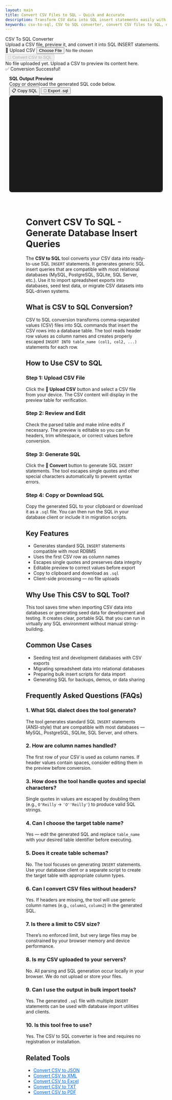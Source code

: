 ```yaml
---
layout: main
title: Convert CSV Files to SQL – Quick and Accurate
description: Transform CSV data into SQL insert statements easily with  browser-based CSV to SQL converter. Fast, secure, and works offline.
keywords: csv-to-sql, CSV to SQL converter, convert CSV files to SQL, online CSV to SQL tool, free CSV to SQL
---
```

<script src="https://cdnjs.cloudflare.com/ajax/libs/xlsx/0.18.5/xlsx.full.min.js"></script>
<!-- JSONView (depends on jQuery) -->

<div class="csvx-container">
  <div class="csvx-panel" id="csvPanelSql">
    <div class="panel-header">
      <div>
        <div class="title">CSV To SQL Converter</div>
        <div class="small">Upload a CSV file, preview it, and convert it into SQL INSERT statements.</div>
      </div>
      <div class="controls">
        <label class="csvx-btn" id="uploadBtnSql" title="Upload CSV">
          📂 Upload CSV
          <input id="fileInputSql" type="file" accept="text/csv, .csv">
        </label>
        <button class="csvx-btn primary" id="convertBtnSql" disabled title="Convert CSV to SQL">🔄 Convert CSV to SQL</button>
      </div>
    </div>
    <div id="csvPreviewSql" class="csvx-preview" contenteditable>
      <div class="small" id="placeholderSql">No file uploaded yet. Upload a CSV to preview its content here.</div>
    </div>
    <div id="toastSql" class="csvx-toast">✅ Conversion Successful!</div>
  </div>
</div>

<div class="csvx-container">  
  <div id="sqlPanel" class="csvx-excel-panel">
    <div class="csvx-panel" style="padding:12px;">
      <div class="excel-header">
        <div>
          <div style="font-weight:700">SQL Output Preview</div>
          <div class="small">Copy or download the generated SQL code below.</div>
        </div>
        <div class="controls">
          <button class="csvx-btn" id="copySqlBtn" title="Copy SQL to Clipboard">📋 Copy SQL</button>
          <button class="csvx-btn" id="exportSqlBtn" title="Download as SQL File">💾 Export .sql</button>
        </div>
      </div>
      <textarea id="sqlPreview" class="csvx-preview" style="min-height:300px; background:#1b1b1b; color:#eee; font-family:monospace; padding:10px; border:none; width:100%; border-radius:8px;" contenteditable="true"></textarea>
    </div>
  </div>
</div>


<script src="/assets/js/csv-to-sql.js"></script>

<div style="margin:4rem;">

  <h1>Convert CSV To SQL - Generate Database Insert Queries</h1>
  <p>
    The <strong>CSV to SQL</strong> tool converts your CSV data into ready-to-use SQL <code>INSERT</code> statements. 
    It generates generic SQL insert queries that are compatible with most relational databases (MySQL, PostgreSQL, SQLite, SQL Server, etc.). 
    Use it to import spreadsheet exports into databases, seed test data, or migrate CSV datasets into SQL-driven systems.
  </p>

  <h2>What is CSV to SQL Conversion?</h2>
  <p>
    CSV to SQL conversion transforms comma-separated values (CSV) files into SQL commands that insert the CSV rows into a database table. 
    The tool reads header row values as column names and creates properly escaped <code>INSERT INTO table_name (col1, col2, ...)</code> statements for each row.
  </p>

  <h2>How to Use CSV to SQL</h2>

  <h3>Step 1: Upload CSV File</h3>
  <p>Click the <strong>📂 Upload CSV</strong> button and select a CSV file from your device. The CSV content will display in the preview table for verification.</p>

  <h3>Step 2: Review and Edit</h3>
  <p>Check the parsed table and make inline edits if necessary. The preview is editable so you can fix headers, trim whitespace, or correct values before conversion.</p>

  <h3>Step 3: Generate SQL</h3>
  <p>Click the <strong>🔄 Convert</strong> button to generate SQL <code>INSERT</code> statements. The tool escapes single quotes and other special characters automatically to prevent syntax errors.</p>

  <h3>Step 4: Copy or Download SQL</h3>
  <p>Copy the generated SQL to your clipboard or download it as a <code>.sql</code> file. You can then run the SQL in your database client or include it in migration scripts.</p>

  <h2>Key Features</h2>
  <ul>
    <li>Generates standard SQL <code>INSERT</code> statements compatible with most RDBMS</li>
    <li>Uses the first CSV row as column names</li>
    <li>Escapes single quotes and preserves data integrity</li>
    <li>Editable preview to correct values before export</li>
    <li>Copy to clipboard and download as <code>.sql</code></li>
    <li>Client-side processing — no file uploads</li>
  </ul>

  <h2>Why Use This CSV to SQL Tool?</h2>
  <p>
    This tool saves time when importing CSV data into databases or generating seed data for development and testing. 
    It creates clear, portable SQL that you can run in virtually any SQL environment without manual string-building.
  </p>

  <h2>Common Use Cases</h2>
  <ul>
    <li>Seeding test and development databases with CSV exports</li>
    <li>Migrating spreadsheet data into relational databases</li>
    <li>Preparing bulk insert scripts for data import</li>
    <li>Generating SQL for backups, demos, or data sharing</li>
  </ul>

  <h2>Frequently Asked Questions (FAQs)</h2>

  <h3>1. What SQL dialect does the tool generate?</h3>
  <p>The tool generates standard SQL <code>INSERT</code> statements (ANSI-style) that are compatible with most databases — MySQL, PostgreSQL, SQLite, SQL Server, and others.</p>

  <h3>2. How are column names handled?</h3>
  <p>The first row of your CSV is used as column names. If header values contain spaces, consider editing them in the preview before conversion.</p>

  <h3>3. How does the tool handle quotes and special characters?</h3>
  <p>Single quotes in values are escaped by doubling them (e.g., <code>O'Reilly</code> → <code>'O''Reilly'</code>) to produce valid SQL strings.</p>

  <h3>4. Can I choose the target table name?</h3>
  <p>Yes — edit the generated SQL and replace <code>table_name</code> with your desired table identifier before executing.</p>

  <h3>5. Does it create table schemas?</h3>
  <p>No. The tool focuses on generating <code>INSERT</code> statements. Use your database client or a separate script to create the target table with appropriate column types.</p>

  <h3>6. Can I convert CSV files without headers?</h3>
  <p>Yes. If headers are missing, the tool will use generic column names (e.g., <code>column1</code>, <code>column2</code>) in the generated SQL.</p>

  <h3>7. Is there a limit to CSV size?</h3>
  <p>There’s no enforced limit, but very large files may be constrained by your browser memory and device performance.</p>

  <h3>8. Is my CSV uploaded to your servers?</h3>
  <p>No. All parsing and SQL generation occur locally in your browser. We do not upload or store your files.</p>

  <h3>9. Can I use the output in bulk import tools?</h3>
  <p>Yes. The generated <code>.sql</code> file with multiple <code>INSERT</code> statements can be used with database import utilities and clients.</p>

  <h3>10. Is this tool free to use?</h3>
  <p>Yes. The CSV to SQL converter is free and requires no registration or installation.</p>

  <h2>Related Tools</h2>
  <ul>
    <li><a href="/convert-csv-to-json" style="color:#0066cc; text-decoration:underline;">Convert CSV to JSON</a></li>
    <li><a href="/convert-csv-to-xml" style="color:#0066cc; text-decoration:underline;">Convert CSV to XML</a></li>
    <li><a href="/convert-csv-to-excel" style="color:#0066cc; text-decoration:underline;">Convert CSV to Excel</a></li>
    <li><a href="/convert-csv-to-txt" style="color:#0066cc; text-decoration:underline;">Convert CSV to TXT</a></li>
    <li><a href="/convert-csv-to-pdf" style="color:#0066cc; text-decoration:underline;">Convert CSV to PDF</a></li>
  </ul>

</div>


<!-- ✅ WebApplication Schema -->
<script type="application/ld+json">
{
  "@context": "https://schema.org",
  "@type": "WebApplication",
  "name": "CSV to SQL Converter",
  "url": "https://smallsuggestions.com/csv-to-sql",
  "applicationCategory": "UtilitiesApplication",
  "operatingSystem": "Any",
  "description": "Convert CSV files to SQL INSERT statements online. Generate standard SQL insert queries compatible with most relational databases.",
  "featureList": [
    "Generate SQL INSERT statements",
    "Uses first row as column names",
    "Escapes quotes to preserve data integrity",
    "Editable preview before export",
    "Client-side processing — no uploads"
  ]
}
</script>

<!-- ✅ Action Schema -->
<script type="application/ld+json">
{
  "@context": "https://schema.org",
  "@type": "Action",
  "name": "Convert CSV to SQL",
  "description": "Upload a CSV file and convert each row into SQL INSERT statements suitable for common relational databases.",
  "target": {
    "@type": "EntryPoint",
    "urlTemplate": "https://smallsuggestions.com/csv-to-sql",
    },
  "result": {
    "@type": "Thing",
    "name": "SQL Script",
    "description": "A .sql file containing INSERT statements generated from the CSV data."
  }
}
</script>

<!-- ✅ Dataset Schema -->
<script type="application/ld+json">
{
  "@context": "https://schema.org",
  "@type": "Dataset",
  "name": "CSV to SQL Conversion Dataset",
  "description": "CSV input and the resulting SQL insert statements generated by the converter, preserving header-to-column mappings.",
  "license": "https://creativecommons.org/publicdomain/zero/1.0/",
  "creator": {
    "@type": "Organization",
    "name": "Small Suggestions",
    "url": "https://smallsuggestions.com"
  },
  "distribution": {
    "@type": "DataDownload",
    "encodingFormat": "application/sql",
    "contentUrl": "https://smallsuggestions.com/csv-to-sql"
  }
}
</script>

<!-- ✅ HowTo Schema -->
<script type="application/ld+json">
{
  "@context": "https://schema.org",
  "@type": "HowTo",
  "name": "How to Convert CSV to SQL",
  "description": "Steps to convert CSV files into SQL INSERT statements using the Small Suggestions CSV to SQL converter.",
  "step": [
    { "@type": "HowToStep", "name": "Upload CSV", "text": "Click Upload CSV and select your CSV file." },
    { "@type": "HowToStep", "name": "Preview & Edit", "text": "Verify and edit column names or values in the preview table." },
    { "@type": "HowToStep", "name": "Generate SQL", "text": "Click Convert to produce SQL INSERT statements for each CSV row." },
    { "@type": "HowToStep", "name": "Copy or Download", "text": "Copy to clipboard or download the generated .sql file." }
  ]
}
</script>

<!-- ✅ ItemList Schema (Related Tools) -->
<script type="application/ld+json">
{
  "@context": "https://schema.org",
  "@type": "ItemList",
  "name": "Related CSV Conversion Tools",
  "itemListElement": [
    { "@type": "ListItem", "position": 1, "url": "https://smallsuggestions.com/convert-csv-to-json", "name": "Convert CSV to JSON" },
    { "@type": "ListItem", "position": 2, "url": "https://smallsuggestions.com/convert-csv-to-xml", "name": "Convert CSV to XML" },
    { "@type": "ListItem", "position": 3, "url": "https://smallsuggestions.com/convert-csv-to-excel", "name": "Convert CSV to Excel" },
    { "@type": "ListItem", "position": 4, "url": "https://smallsuggestions.com/convert-csv-to-txt", "name": "Convert CSV to TXT" },
    { "@type": "ListItem", "position": 5, "url": "https://smallsuggestions.com/convert-csv-to-pdf", "name": "Convert CSV to PDF" }
  ]
}
</script>

<!-- ✅ FAQPage Schema (10 Detailed FAQs) -->
<script type="application/ld+json">
{
  "@context": "https://schema.org",
  "@type": "FAQPage",
  "mainEntity": [
    { "@type": "Question", "name": "What SQL syntax does this tool generate?", "acceptedAnswer": { "@type": "Answer", "text": "It generates generic ANSI-style INSERT statements compatible with most relational databases." } },
    { "@type": "Question", "name": "Does it create CREATE TABLE statements?", "acceptedAnswer": { "@type": "Answer", "text": "No — this tool focuses on INSERT statements. Create table schemas separately with proper column types." } },
    { "@type": "Question", "name": "How are values escaped?", "acceptedAnswer": { "@type": "Answer", "text": "Single quotes are escaped by doubling them to prevent SQL syntax errors." } },
    { "@type": "Question", "name": "Can I specify the table name?", "acceptedAnswer": { "@type": "Answer", "text": "You can edit the generated SQL to replace the placeholder table_name with your desired table name." } },
    { "@type": "Question", "name": "Will NULL values be handled?", "acceptedAnswer": { "@type": "Answer", "text": "Empty cells are converted to empty strings. For NULL handling, edit the SQL output as needed before import." } },
    { "@type": "Question", "name": "Is this safe for sensitive data?", "acceptedAnswer": { "@type": "Answer", "text": "All processing occurs in your browser; files are not uploaded to our servers, preserving privacy." } },
    { "@type": "Question", "name": "Can I process large CSV files?", "acceptedAnswer": { "@type": "Answer", "text": "Yes, but very large files may be limited by your browser's available memory." } },
    { "@type": "Question", "name": "Can I edit headers before conversion?", "acceptedAnswer": { "@type": "Answer", "text": "Yes, edit header values in the preview to set correct column names before generating SQL." } },
    { "@type": "Question", "name": "How do I import the generated SQL?", "acceptedAnswer": { "@type": "Answer", "text": "Use your database client or command-line import tools to run the generated .sql file against your database." } },
    { "@type": "Question", "name": "Is the CSV to SQL converter free?", "acceptedAnswer": { "@type": "Answer", "text": "Yes, the converter is free to use and does not require registration." } }
  ]
}
</script>
